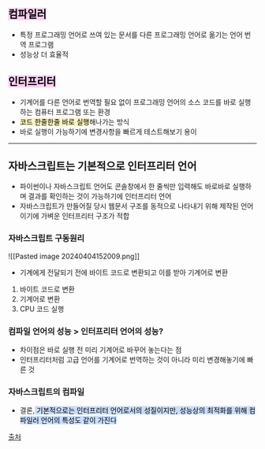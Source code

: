 

## <mark style="background: #FFB8EBA6;">컴파일러</mark>
-  특정 프로그래밍 언어로 쓰여 있는 문서를 다른 프로그래밍 언어로 옮기는 언어 번역 프로그램
-  성능상 더 효율적

## <mark style="background: #FFB8EBA6;">인터프리터</mark>
- 기계어를 다른 언어로 번역할 필요 없이 프로그래밍 언어의 소스 코드를 바로 실행하는 컴퓨터 프로그램 또는 환경
- <mark style="background: #FFF3A3A6;">코드 한줄한줄 바로 실행</mark>해나가는 방식
- 바로 실행이 가능하기에 변경사항을 빠르게 테스트해보기 용이

---


## 자바스크립트는 기본적으로 인터프리터 언어

- 파이썬이나 자바스크립트 언어도 콘솔창에서 한 줄씩만 입력해도 바로바로 실행하며 결과를 확인하는 것이 가능하기에 인터프리터 언어
- 자바스크립트가 만들어질 당시 웹문서 구조를 동적으로 나타내기 위해 제작된 언어이기에 가벼운 인터프리터 구조가 적합



### 자바스크립트 구동원리
![[Pasted image 20240404152009.png]]
- 기계에게 전달되기 전에 바이트 코드로 변환되고 이를 받아 기계어로 변환
1) 바이트 코드로 변환
2) 기계어로 변환
3) CPU 코드 실행


### 컴파일 언어의 성능 > 인터프리터 언어의 성능?
- 차이점은 바로 실행 전 미리 기계어로 바꾸어 놓는다는 점
- 인터프리터처럼 고급 언어를 기계어로 번역하는 것이 아니라 미리 변경해놓기에 빠른 것

### 자바스크립트의 컴파일
- 결론,<mark style="background: #ADCCFFA6;"> 기본적으로는 인터프리터 언어로서의 성질이지만, 성능상의 최적화를 위해 컴파일러 언어의 특성도 같이 가진다</mark>



[출처](https://velog.io/@seungchan__y/%EC%9E%90%EB%B0%94%EC%8A%A4%ED%81%AC%EB%A6%BD%ED%8A%B8%EB%8A%94-Compiler-Interpreter-%EC%96%B8%EC%96%B4%EB%8B%A4)
